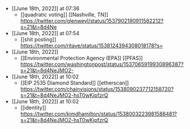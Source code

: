 - [[June 18th, 2022]] at 07:36
    - [[quadratic voting]] [[Nashville, TN]] https://twitter.com/glenweyl/status/1537902190911582212?s=21&t=8d4Ne
- [[June 18th, 2022]] at 07:54
    - [[shit posting]] https://twitter.com/ritave/status/1538124394308018178?s=
- [[June 18th, 2022]]
    - [[Environmental Protection Agency (EPA]] [[PFAS]] https://twitter.com/washingtonpost/status/1537065919930896387?s=21&t=8d4NeJMO2-
- [[June 18th, 2022]] at 10:02
    - [[EIP 2535 Diamond Standard]] [[etherscan]] https://twitter.com/chainvisions/status/1538090237712158720?s=21&t=8d4NeJMO2-hsT0wKipfzrQ
- [[June 18th, 2022]] at 10:02
    - [[identity]] https://twitter.com/kimdhamilton/status/1538003223981588481?s=21&t=8d4NeJMO2-hsT0wKipfzrQ

